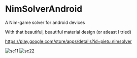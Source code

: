 # NimSolverAndroid
A Nim-game solver for android devices  

With that beautiful, beautiful material design (or atleast I tried)

https://play.google.com/store/apps/details?id=pietu.nimsolver


![sc11](https://cloud.githubusercontent.com/assets/1809062/12678323/d6e3abe0-c6a6-11e5-8c5e-4f63adbe6c36.png)
![sc22](https://cloud.githubusercontent.com/assets/1809062/12678324/d6fe9586-c6a6-11e5-9e20-c1b3e0707e70.png)

